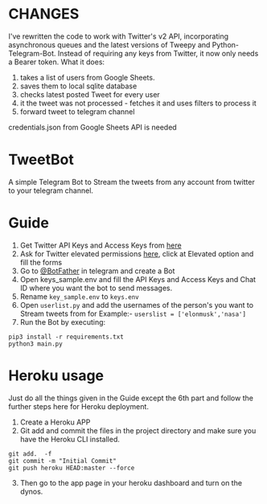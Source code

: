 
# CHANGES

I've rewritten the code to work with Twitter's v2 API, incorporating asynchronous queues and the latest versions of Tweepy and Python-Telegram-Bot.
Instead of requiring any keys from Twitter, it now only needs a Bearer token.
What it does:
1. takes a list of users from Google Sheets.
2. saves them to local sqlite database
3. checks latest posted Tweet for every user
4. it the tweet was not processed - fetches it and uses filters to process it
5. forward tweet to telegram channel

credentials.json from Google Sheets API is needed

# TweetBot

A simple Telegram Bot to Stream the tweets from any account from twitter to your telegram channel.  

# Guide
1. Get Twitter API Keys and Access Keys from [here](https://developer.twitter.com/en)
2. Ask for Twitter elevated permissions [here](https://developer.twitter.com/en/portal/products/essential), click at Elevated option and fill the forms
3. Go to [@BotFather](https://t.me/botfather) in telegram and create a Bot
4. Open keys_sample.env and fill the API Keys and Access Keys and Chat ID where you want the bot to send messages.
5. Rename `key_sample.env` to `keys.env`
6. Open `userlist.py` and add the usernames of the person's you want to Stream tweets from for Example:- `userslist = ['elonmusk','nasa']`
7. Run the Bot by executing:
```
pip3 install -r requirements.txt
python3 main.py
```
# Heroku usage
Just do all the things given in the Guide except the 6th part and follow the further steps here for Heroku deployment.
1. Create a Heroku APP
2. Git add and commit the files in the project directory and make sure you have the Heroku CLI installed.
```
git add.  -f
git commit -m "Initial Commit"
git push heroku HEAD:master --force
```
3. Then go to the app page in your heroku dashboard and turn on the dynos.
